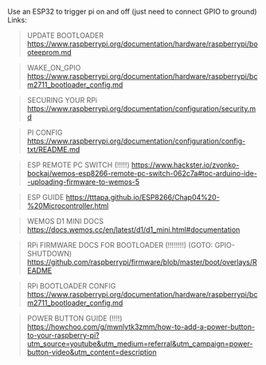 Use an ESP32 to trigger pi on and off (just need to connect GPIO to ground)
Links:
> UPDATE BOOTLOADER
https://www.raspberrypi.org/documentation/hardware/raspberrypi/booteeprom.md

> WAKE_ON_GPIO
https://www.raspberrypi.org/documentation/hardware/raspberrypi/bcm2711_bootloader_config.md

> SECURING YOUR RPi
https://www.raspberrypi.org/documentation/configuration/security.md

> PI CONFIG
https://www.raspberrypi.org/documentation/configuration/config-txt/README.md

> ESP REMOTE PC SWITCH (!!!!!)
https://www.hackster.io/zvonko-bockaj/wemos-esp8266-remote-pc-switch-062c7a#toc-arduino-ide--uploading-firmware-to-wemos-5

> ESP GUIDE
https://tttapa.github.io/ESP8266/Chap04%20-%20Microcontroller.html

> WEMOS D1 MINI DOCS
https://docs.wemos.cc/en/latest/d1/d1_mini.html#documentation

> RPi FIRMWARE DOCS FOR BOOTLOADER (!!!!!!!!) (GOTO: GPIO-SHUTDOWN)
https://github.com/raspberrypi/firmware/blob/master/boot/overlays/README

> RPi BOOTLOADER CONFIG
https://www.raspberrypi.org/documentation/hardware/raspberrypi/bcm2711_bootloader_config.md

> POWER BUTTON GUIDE (!!!!)
https://howchoo.com/g/mwnlytk3zmm/how-to-add-a-power-button-to-your-raspberry-pi?utm_source=youtube&utm_medium=referral&utm_campaign=power-button-video&utm_content=description
